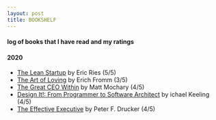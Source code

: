```yaml
---
layout: post
title: BOOKSHELF  
---
```


#### log of books that I have read and my ratings   

#### 2020 
* [The Lean Startup](https://www.goodreads.com/book/show/10127019-the-lean-startup) by Eric Ries (5/5) 
* [The Art of Loving](https://www.goodreads.com/book/show/14142.The_Art_of_Loving) by  Erich Fromm (3/5)
* [The Great CEO Within](https://www.goodreads.com/book/show/48691943-the-great-ceo-within) by Matt Mochary (4/5)  
* [Design It!: From Programmer to Software Architect](https://www.goodreads.com/book/show/31670678-design-it) by ichael Keeling (4/5)  
* [The Effective Executive](https://www.goodreads.com/book/show/48019.The_Effective_Executive?from_search=true&from_srp=true&qid=z8uYKRU0a8&rank=1) by Peter F. Drucker (4/5)      